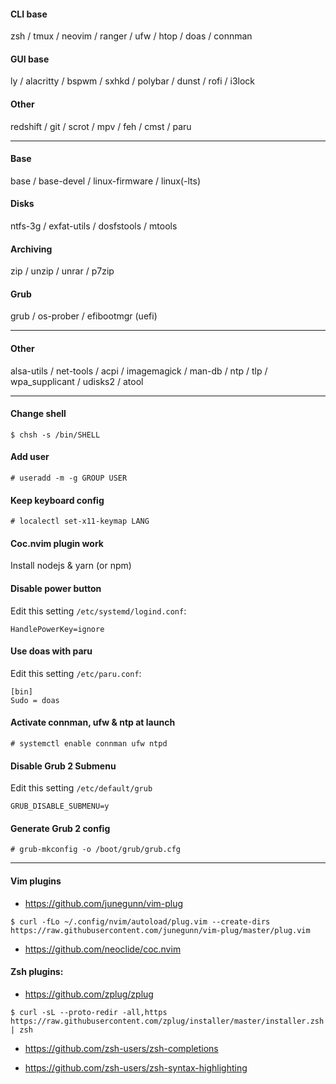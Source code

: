 #### CLI base
zsh / tmux / neovim / ranger / ufw / htop / doas / connman
 
#### GUI base
ly / alacritty / bspwm / sxhkd / polybar / dunst / rofi / i3lock

#### Other
redshift / git / scrot / mpv / feh / cmst / paru

---
#### Base
base / base-devel / linux-firmware / linux(-lts)

#### Disks
ntfs-3g / exfat-utils / dosfstools / mtools

#### Archiving
zip / unzip / unrar / p7zip

#### Grub
grub / os-prober / efibootmgr (uefi)

---
#### Other
alsa-utils / net-tools / acpi / imagemagick / man-db / ntp / tlp / wpa_supplicant / udisks2 / atool

---
#### Change shell
```
$ chsh -s /bin/SHELL
```

#### Add user
```
# useradd -m -g GROUP USER
```

#### Keep keyboard config
```
# localectl set-x11-keymap LANG
```

#### Coc.nvim plugin work
Install nodejs & yarn (or npm)

#### Disable power button
Edit this setting `/etc/systemd/logind.conf`:
```
HandlePowerKey=ignore
```

#### Use doas with paru
Edit this setting `/etc/paru.conf`:
```
[bin]
Sudo = doas
```

#### Activate connman, ufw & ntp at launch
```
# systemctl enable connman ufw ntpd
```

#### Disable Grub 2 Submenu
Edit this setting `/etc/default/grub`
```
GRUB_DISABLE_SUBMENU=y
```

#### Generate Grub 2 config
```
# grub-mkconfig -o /boot/grub/grub.cfg
```

---
#### Vim plugins
- https://github.com/junegunn/vim-plug
```
$ curl -fLo ~/.config/nvim/autoload/plug.vim --create-dirs https://raw.githubusercontent.com/junegunn/vim-plug/master/plug.vim
```

- https://github.com/neoclide/coc.nvim

#### Zsh plugins:
- https://github.com/zplug/zplug
```
$ curl -sL --proto-redir -all,https https://raw.githubusercontent.com/zplug/installer/master/installer.zsh | zsh
```

- https://github.com/zsh-users/zsh-completions

- https://github.com/zsh-users/zsh-syntax-highlighting
